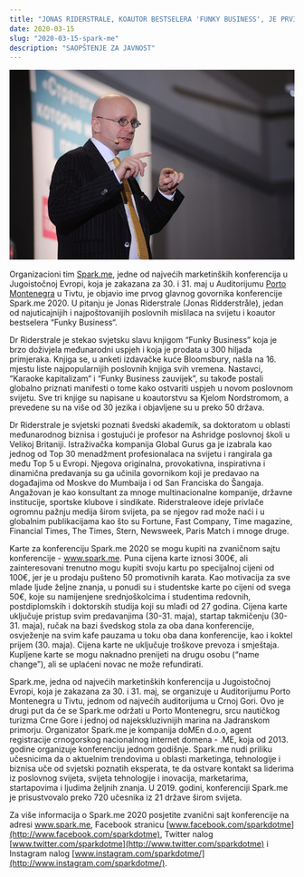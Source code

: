 ```yaml
---
title: "JONAS RIDERSTRALE, KOAUTOR BESTSELERA 'FUNKY BUSINESS', JE PRVI GLAVNI GOVORNIK NA SPARK.ME 2020"
date: 2020-03-15
slug: "2020-03-15-spark-me"
description: "SAOPŠTENJE ZA JAVNOST"
---
```


![](jonas.jpg)

Organizacioni tim [Spark.me](http://spark.me/), jedne od najvećih marketinških konferencija u Jugoistočnoj Evropi, koja je zakazana za 30. i 31. maj u Auditorijumu [Porto Montenegra](https://portomontenegro.com/) u Tivtu, je objavio ime prvog glavnog govornika konferencije Spark.me 2020. U pitanju je Jonas Riderstrale (Jonas Ridderstråle), jedan od najuticajnijih i najpoštovanijih poslovnih mislilaca na svijetu i koautor bestselera “Funky Business“.

Dr Riderstrale je stekao svjetsku slavu knjigom “Funky Business” koja je brzo doživjela međunarodni uspjeh i koja je prodata u 300 hiljada primjeraka. Knjiga se, u anketi izdavačke kuće Bloomsbury, našla na 16. mjestu liste najpopularnijih poslovnih knjiga svih vremena. Nastavci, “Karaoke kapitalizam“ i “Funky Business zauvijek”, su takođe postali globalno priznati manifesti o tome kako ostvariti uspjeh u novom poslovnom svijetu. Sve tri knjige su napisane u koautorstvu sa Kjelom Nordstromom, a prevedene su na više od 30 jezika i objavljene su u preko 50 država.

Dr Riderstrale je svjetski poznati švedski akademik, sa doktoratom u oblasti međunarodnog biznisa i gostujući je profesor na Ashridge poslovnoj školi u Velikoj Britaniji. Istraživačka kompanija Global Gurus ga je izabrala kao jednog od Top 30 menadžment profesionalaca na svijetu i rangirala ga među Top 5 u Evropi. Njegova originalna, provokativna, inspirativna i dinamična predavanja su ga učinila govornikom koji je predavao na događajima od Moskve do Mumbaija i od San Franciska do Šangaja. Angažovan je kao konsultant za mnoge multinacionalne kompanije, državne institucije, sportske klubove i sindikate. Riderstraleove ideje privlače ogromnu pažnju medija širom svijeta, pa se njegov rad može naći i u globalnim publikacijama kao što su Fortune, Fast Company, Time magazine, Financial Times, The Times, Stern, Newsweek, Paris Match i mnoge druge.

Karte za konferenciju Spark.me 2020 se mogu kupiti na zvaničnom sajtu konferencije - www.spark.me. Puna cijena karte iznosi 300€, ali zainteresovani trenutno mogu kupiti svoju kartu po specijalnoj cijeni od 100€, jer je u prodaju pušteno 50 promotivnih karata. Kao motivacija za sve mlade ljude željne znanja, u ponudi su i studentske karte po cijeni od svega 50€, koje su namijenjene srednjoškolcima i studentima redovnih, postdiplomskih i doktorskih studija koji su mlađi od 27 godina. Cijena karte uključuje pristup svim predavanjima (30-31. maja), startap takmičenju (30-31. maja), ručak na bazi švedskog stola za oba dana konferencije, osvježenje na svim kafe pauzama u toku oba dana konferencije, kao i koktel prijem (30. maja). Cijena karte ne uključuje troškove prevoza i smještaja. Kupljene karte se mogu naknadno prenijeti na drugu osobu (“name change”), ali se uplaćeni novac ne može refundirati.

Spark.me, jedna od najvećih marketinških konferencija u Jugoistočnoj Evropi, koja je zakazana za 30. i 31. maj, se organizuje u Auditorijumu Porto Montenegra u Tivtu, jednom od najvećih auditorijuma u Crnoj Gori. Ovo je drugi put da će se Spark.me održati u Porto Montenegru, srcu nautičkog turizma Crne Gore i jednoj od najekskluzivnijih marina na Jadranskom primorju. Organizator Spark.me je kompanija doMEn d.o.o, agent registracije crnogorskog nacionalnog internet domena - .ME, koja od 2013. godine organizuje konferenciju jednom godišnje. Spark.me nudi priliku učesnicima da o aktuelnim trendovima u oblasti marketinga, tehnologije i biznisa uče od svjetski poznatih eksperata, te da ostvare kontakt sa liderima iz poslovnog svijeta, svijeta tehnologije i inovacija, marketarima, startapovima i ljudima željnih znanja. U 2019. godini, konferenciji Spark.me je prisustvovalo preko 720 učesnika iz 21 države širom svijeta.

Za više informacija o Spark.me 2020 posjetite zvanični sajt konferencije na adresi www.spark.me, Facebook stranicu [www.facebook.com/sparkdotme](http://www.facebook.com/sparkdotme), Twitter nalog [www.twitter.com/sparkdotme](http://www.twitter.com/sparkdotme) i Instagram nalog [www.instagram.com/sparkdotme/](http://www.instagram.com/sparkdotme/).
